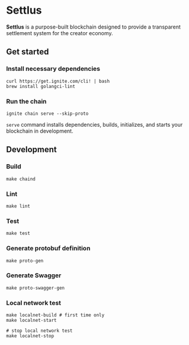# Settlus

**Settlus** is a purpose-built blockchain designed to provide a transparent settlement system for the creator economy.

## Get started
### Install necessary dependencies
```shell
curl https://get.ignite.com/cli! | bash
brew install golangci-lint
```

### Run the chain
```shell
ignite chain serve --skip-proto
```

`serve` command installs dependencies, builds, initializes, and starts your blockchain in development.

## Development
### Build
```shell
make chaind
```

### Lint
```shell
make lint
```

### Test
```shell
make test
```

### Generate protobuf definition
```shell
make proto-gen
```

### Generate Swagger
```shell
make proto-swagger-gen
```

### Local network test
```shell
make localnet-build # first time only
make localnet-start

# stop local network test
make localnet-stop
```
